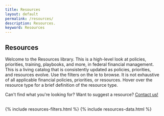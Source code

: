 ```yaml
---
title: Resources
layout: default
permalink: /resources/
description: Resources.
keyword: Resources
---
```

<section class="usa-graphic-list">
    <div class="grid-container">
        <h1 class="column-centered-heading margin-bottom-1">Resources</h1>
        <div class="usa-graphic-list__row grid-row grid-gap margin-0">
            <p class="font-sans-sm padding-top-1 margin-0">Welcome to the Resources library. This is a high-level look at policies, priorities, training, playbooks, and more, in federal financial
            management. This is a living catalog that is consistently updated as policies, priorities, and resources evolve. Use the filters on the le to browse. It is not exhaustive of all applicable financial policies, priorities, or resources. Hover over the resource type for a brief definition of the
                resource type.</p>
            <p class="font-sans-sm padding-top-1 margin-0">Can't find what you're looking for? Want to suggest a resource? <a href="mailto:CFOC.support@gsa.gov">Contact us!</a></p>
            <br>
        </div>
    </div>
</section>
<section class="usa-graphic-list margin-bottom-4 margin-top-4">
    <div class="grid-container">
        <div class="usa-graphic-list__row grid-row grid-gap">
            {% include resources-filters.html %}
            {% include resources-data.html %}
        </div>
    </div>
</section>